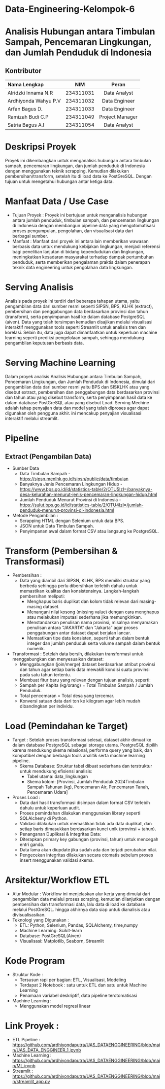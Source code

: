 # Data-Engineering-Kelompok-6
# Analisis Hubungan antara Timbulan Sampah, Pencemaran Lingkungan, dan Jumlah Penduduk di Indonesia
## Kontributor 
| Nama Lengkap | NIM | Peran |
| :---         |     :---:      |          :---: |
| Alridzki Innama N.R  | 234311031     | Data Analyst   |
| Ardhiyonda Wahyu P.V    | 234311032       | Data Engineer     |
| Arfan Bagus D. | 234311033     | Data Engineer   |
| Ramizah Budi C.P   | 234311049      | Project Manager     |
| Satria Bagus A.I   | 234311054       | Data Analyst     |
# Deskripsi Proyek 
Proyek ini dikembangkan untuk menganalisis hubungan antara timbulan sampah, pencemaran lingkungan, dan jumlah penduduk di Indonesia dengan menggunakan teknik scrapping. Kemudian dilakukan pembersihan/transform, setelah itu di load data ke PostGreSQL. Dengan tujuan untuk mengetahui hubungan antar ketiga data.
# Manfaat Data / Use Case
- Tujuan Proyek : Proyek ini bertujuan untuk menganalisis hubungan antara jumlah penduduk, timbulan sampah, dan pencemaran lingkungan di Indonesia dengan membangun pipeline data yang mengotomatisasi proses pengumpulan, pengolahan, dan visualisasi data dari berbagai sumber.
- Manfaat : Manfaat dari proyek ini antara lain memberikan wawasan berbasis data untuk mendukung kebijakan lingkungan, menjadi referensi bagi penelitian lanjutan di bidang kependudukan dan lingkungan, meningkatkan kesadaran masyarakat terhadap dampak pertumbuhan penduduk, serta memberikan pengalaman praktis dalam penerapan teknik data engineering untuk pengolahan data lingkungan.
# Serving Analisis
Analisis pada proyek ini terdiri dari beberapa tahapan utama, yaitu pengambilan data dari sumber resmi seperti SIPSN, BPS, KLHK (extract), pembersihan dan penggabungan data berdasarkan provinsi dan tahun (transform), serta penyimpanan hasil ke dalam database PostgreSQL (aiven). Data yang telah tersimpan kemudian disajikan melalui visualisasi interaktif menggunakan tools seperti Streamlit untuk analisis tren dan korelasi. Selain itu, data juga dapat dimanfaatkan untuk keperluan machine learning seperti prediksi pengelolaan sampah, sehingga mendukung pengambilan keputusan berbasis data.
# Serving Machine Learning
Dalam proyek analisis Analisis Hubungan antara Timbulan Sampah, Pencemaran Lingkungan, dan Jumlah Penduduk di Indonesia, dimulai dari pengambilan data dari sumber resmi yaitu BPS dan SISKLHK atau yang disebut extract, pembersihan dan penggabungan data berdasarkan provinsi dan tahun atau yang disebut transform, serta penyimpanan hasil data ke dalam database PostGreSQL atau yang disebut Load. Serving Mechine adalah tahap penyajian data dan model yang telah diproses agar dapat digunakan oleh pengguna akhir. ini mencakup penyajian visualisasi interaktif melalui streamlit.
# Pipeline
## Extract (Pengambilan Data)
- Sumber Data
  - Data Timbulan Sampah - https://sipsn.menlhk.go.id/sipsn/public/data/timbulan
  - Banyaknya Jenis Pencemaran Lingkungan Hidup - https://www.bps.go.id/id/statistics-table/2/OTU5IzI=/banyaknya-desa-kelurahan-menurut-jenis-pencemaran-lingkungan-hidup.html
  - Jumlah Penduduk Menurut Provinsi di Indonesia - https://sulut.bps.go.id/id/statistics-table/2/OTU4IzI=/jumlah-penduduk-menurut-provinsi-di-indonesia.html
- Metode Pengambilan :
  - Scrapping HTML dengan Selenium untuk data BPS.
  - JSON untuk Data Timbulan Sampah.
  - Penyimpanan awal dalam format CSV atau langsung ke PostgreSQL.
# Transform (Pembersihan & Transformasi)
- Pembersihan :
  - Data yang diambil dari SIPSN, KLHK, BPS memiliki struktur yang berbeda sehingga perlu dibersihkan terlebih dahulu untuk memastikan kualitas dan konsistensinya. Langkah-langkah pembersihan meliputi:
    - Menghapus baris duplikat dan kolom tidak relevan dari masing-masing dataset.
    - Menangani nilai kosong (missing value) dengan cara menghapus atau melakukan imputasi sederhana jika memungkinkan.
    - Menstandarkan penulisan nama provinsi, misalnya menyamakan penulisan antara “JAKARTA” dan “Jakarta” agar proses penggabungan antar dataset dapat berjalan lancar.
    - Memastikan tipe data konsisten, seperti tahun dalam bentuk integer dan jumlah penduduk serta volume sampah dalam bentuk numerik.
- Transformasi :
  Setelah data bersih, dilakukan transformasi untuk menggabungkan dan menyesuaikan dataset:
  - Menggabungkan (join/merge) dataset berdasarkan atribut provinsi dan tahun agar setiap baris data mewakili kondisi suatu provinsi pada satu tahun tertentu.
  - Membuat fitur baru yang relevan dengan tujuan analisis, seperti:
  - Sampah per Kapita (kg/orang) = Total Timbulan Sampah / Jumlah Penduduk.
  - Total pencemaran = Total desa yang tercemar.
  - Konversi satuan data dari ton ke kilogram agar lebih mudah dibandingkan per individu.
# Load (Pemindahan ke Target)
- Target :
  Setelah proses transformasi selesai, dataset akhir dimuat ke dalam database PostgreSQL sebagai storage utama. PostgreSQL dipilih karena mendukung skema relasional, performa query yang baik, dan kompatibel dengan berbagai tools analitik serta machine learning pipeline.
  - Skema Database:
    Struktur tabel dibuat sederhana dan terstruktur untuk mendukung efisiensi analisis:
    - Tabel utama: data_lingkungan
    - Skema kolom: [Provinsi, Jumlah Penduduk 2024Timbulan Sampah Tahunan (kg), Pencemaran Air, Pencemaran Tanah, Pencemaran Udara]
- Proses Load :
  - Data dari hasil transformasi disimpan dalam format CSV terlebih dahulu untuk keperluan audit.
  - Proses pemindahan dilakukan menggunakan library seperti SQLAlchemy di Python.
  - Validasi dilakukan untuk memastikan tidak ada data duplikat, dan setiap baris dimasukkan berdasarkan kunci unik (provinsi + tahun).
  - Penanganan Duplikasi & Integritas Data:
  - Diterapkan primary key gabungan (provinsi, tahun) untuk mencegah entri ganda.
  - Data lama akan diupdate jika sudah ada dan terjadi perubahan nilai.
  - Pengecekan integritas dilakukan secara otomatis sebelum proses insert menggunakan validasi skema.
# Arsitektur/Workflow ETL
- Alur Modular : Workflow ini menjelaskan alur kerja yang dimulai dari pengambilan data melalui proses scraping, kemudian dilanjutkan dengan pembersihan dan transformasi data, lalu data di load ke database melalui PostGreSQL. hingga akhirnya data siap untuk dianalisis atau divisualisasikan.
- Teknologi yang Digunakan :
  - ETL: Python, Selenium, Pandas, SQLAlchemy, time,numpy
  - Machine Learning: Scikit-learn
  - Database: PostGreSQL(Aiven)
  - Visualisasi: Matplotlib, Seaborn, Streamlit
# Kode Program
- Struktur Kode :
  - Tersusun rapi per bagian: ETL, Visualisasi, Modeling
  - Terdapat 2 Notebook : satu untuk ETL dan satu untuk Machine Learning
  - Penamaan variabel deskriptif, data pipeline terotomatisasi
- Machine Learning :
  - Menggunakan model regresi linear
# Link Proyek :
- ETL Pipeline : https://github.com/ardhiyondaputra/UAS_DATAENGGINEERING/blob/main/UAS_DATA_ENGGINEER_1.ipynb
- Machine Learning : https://github.com/ardhiyondaputra/UAS_DATAENGGINEERING/blob/main/ML.ipynb
- Streamlit : https://github.com/ardhiyondaputra/UAS_DATAENGGINEERING/blob/main/streamlit_app.py
